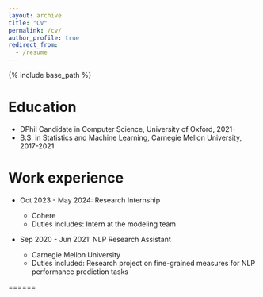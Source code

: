 ```yaml
---
layout: archive
title: "CV"
permalink: /cv/
author_profile: true
redirect_from:
  - /resume
---
```


{% include base_path %}

Education
======
* DPhil Candidate in Computer Science, University of Oxford, 2021-
* B.S. in Statistics and Machine Learning, Carnegie Mellon University, 2017-2021

Work experience
======
* Oct 2023 - May 2024: Research Internship
  * Cohere
  * Duties includes: Intern at the modeling team  

* Sep 2020 - Jun 2021: NLP Research Assistant
  * Carnegie Mellon University
  * Duties included: Research project on fine-grained measures for NLP performance prediction tasks

======

